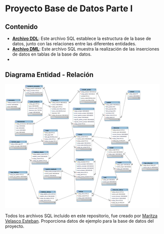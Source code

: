 # Proyecto Base de Datos Parte I

## Contenido

- [**Archivo DDL**](Ver](https://github.com/mvelascoe/ProyectoBaseDeDatos/blob/main/DDL.sql)):  Este archivo SQL establece la estructura de la base de datos, junto con las relaciones entre las diferentes entidades.
- [**Archivo DML**]([Ver](https://github.com/mvelascoe/ProyectoBaseDeDatos/blob/main/DML.sql)):  Este archivo SQL muestra la realización de las inserciones de datos en tablas de la base de datos.
- 
## Diagrama Entidad - Relación

![Diagrama Entidad-Relación](https://github.com/mvelascoe/ProyectoBaseDeDatos/blob/main/DER.png)


Todos los archivos SQL incluido en este repositorio, fue creado por [Maritza Velasco Esteban](https://github.com/mvelascoe). Proporciona datos de ejemplo para la base de datos del proyecto.
